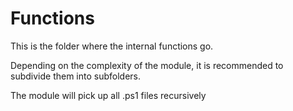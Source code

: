 ﻿# Functions

This is the folder where the internal functions go.

Depending on the complexity of the module, it is recommended to subdivide them into subfolders.

The module will pick up all .ps1 files recursively
